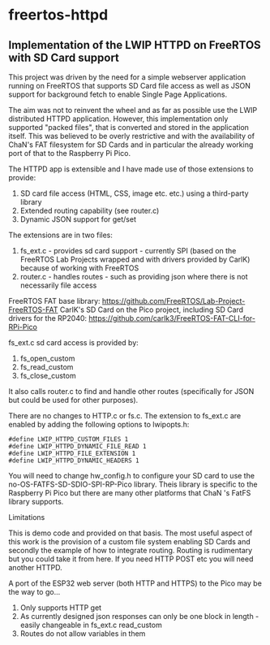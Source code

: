# freertos-httpd

## Implementation of the LWIP HTTPD on FreeRTOS with SD Card support

This project was driven by the need for a simple webserver application running on FreeRTOS that supports 
SD Card file access as well as JSON support for background fetch to enable Single Page Applications. 

The aim was not to reinvent the wheel and as far as possible use the LWIP distributed HTTPD application. However, this implementation only supported "packed files", that is converted and stored in the application itself. This was believed to be overly restrictive and with the availability of ChaN's FAT filesystem for SD Cards and in particular the already working port of that to the Raspberry Pi Pico.

The HTTPD app is extensible and I have made use of those extensions to provide:

1. SD card file access (HTML, CSS, image etc. etc.) using a third-party library
2. Extended routing capability (see router.c)
3. Dynamic JSON support for get/set 

The extensions are in two files:

1. fs_ext.c - provides sd card support - currently SPI (based on the FreeRTOS Lab Projects wrapped and with drivers provided by CarlK) because of working with FreeRTOS
2. router.c - handles routes - such as providing json where there is not necessarily file access


FreeRTOS FAT base library: https://github.com/FreeRTOS/Lab-Project-FreeRTOS-FAT
CarlK's SD Card on the Pico project, including SD Card drivers for the RP2040: https://github.com/carlk3/FreeRTOS-FAT-CLI-for-RPi-Pico

fs_ext.c sd card access is provided by:

1. fs_open_custom
2. fs_read_custom
3. fs_close_custom

It also calls router.c to find and handle other routes (specifically for JSON but could be used for other purposes).

There are no changes to HTTP.c or fs.c. The extension to fs_ext.c are enabled by adding the following options
to lwipopts.h:

    #define LWIP_HTTPD_CUSTOM_FILES 1
    #define LWIP_HTTPD_DYNAMIC_FILE_READ 1
    #define LWIP_HTTPD_FILE_EXTENSION 1
    #define LWIP_HTTPD_DYNAMIC_HEADERS 1

You will need to change hw_config.h to configure your SD card to use the no-OS-FATFS-SD-SDIO-SPI-RP-Pico library.  Theis library is specific to the Raspberry Pi Pico but there are many other platforms that ChaN 's FatFS library supports.


Limitations

This is demo code and provided on that basis. The most useful aspect of this work is the provision of a custom file system enabling SD Cards and secondly the example of how to integrate routing. Routing is rudimentary but you could take it from here. If you need HTTP POST etc you will need another HTTPD.

A port of the ESP32 web server (both HTTP and HTTPS) to the Pico may be the way to go...

1. Only supports HTTP get
2. As currently designed json responses can only be one block in length - easily changeable in fs_ext.c read_custom
3. Routes do not allow variables in them



